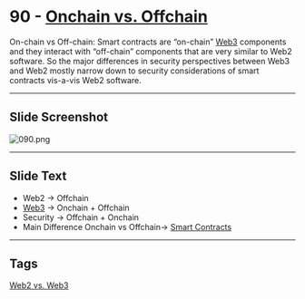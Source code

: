 # 90 - [Onchain vs. Offchain](Onchain%20vs.%20Offchain.md)

On-chain vs Off-chain: Smart contracts are “on-chain” [Web3](Web3.md) components and they interact with “off-chain” components that are very similar to Web2 software. So the major differences in security perspectives between Web3 and Web2 mostly narrow down to security considerations of smart contracts vis-a-vis Web2 software.

___
## Slide Screenshot
![090.png](../../images/1.Ethereum%20101/090.png)
___
## Slide Text
- Web2 -> Offchain
- [Web3](Web3.md) -> Onchain + Offchain
- Security -> Offchain + Onchain
- Main Difference Onchain vs Offchain-> [Smart Contracts](Smart%20Contracts.md)  

___
## Tags
[Web2 vs. Web3](Web2%20vs.%20Web3.md)